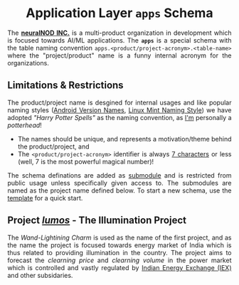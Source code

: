<h1 align = "center">Application Layer <code>apps</code> Schema</h1>

<div align = "justify">

The [**neuralNOD INC.**](https://github.com/neuralNOD) is a multi-product organization in development which is focused towards AI/ML applications.
The **`apps`** is a special schema with the table naming convention `apps.<product/project-acronym>.<table-name>` where the "project/product" name is
a funny internal acronym for the organizations.

## Limitations & Restrictions

The product/project name is desgined for internal usages and like popular naming styles
([Android Version Names](https://en.wikipedia.org/wiki/Android_version_history), [Linux Mint Naming Style](https://en.wikipedia.org/wiki/Linux_Mint))
we have adopted *"Harry Potter Spells"* as the naming convention, as [I'm](https://zenithclown.github.io/) personally a *potterhead*!

* The names should be unique, and represents a motivation/theme behind the product/project, and
* The `<product/project-acronym>` identifier is always [7 characters](https://harrypotter.fandom.com/wiki/Seven) or less
(well, 7 is the most powerful magical number)!

The schema definations are added as [submodule](https://git-scm.com/book/en/v2/Git-Tools-Submodules) and is restricted from public usage unless
specifically given access to. The submodules are named as the project name defined below. To start a new schema, use the
[template](https://github.com/neuralNOD/aberto) for a quick start.

## Project [*lumos*](https://harrypotter.fandom.com/wiki/Wand-Lighting_Charm) - The Illumination Project

The *Wand-Lightining Charm* is used as the name of the first project, and as the name the project is focused towards energy market of India which is thus
related to providing illumination in the country. The project aims to forecast the *clearning price* and *clearning volume* in the power market which is
controlled and vastly regulated by [Indian Energy Exchange (IEX)](https://www.iexindia.com/) and other subsidaries.

</div>
